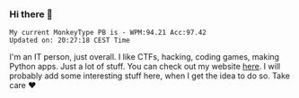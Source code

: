 ### Hi there 👋
<!-- PB START -->
```
My current MonkeyType PB is - WPM:94.21 Acc:97.42
Updated on: 20:27:18 CEST Time
```
<!-- PB END -->
I'm an IT person, just overall. I like CTFs, hacking, coding games, making Python apps. Just a lot of stuff.
You can check out my website [here](https://skill3472.github.io/).
I will probably add some interesting stuff here, when I get the idea to do so. Take care ❤️
